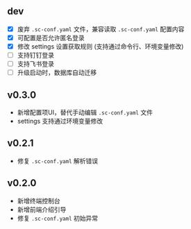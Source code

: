 ## dev

- [x] 废弃 `.sc-conf.yaml` 文件，兼容读取 `.sc-conf.yaml` 配置内容
- [x] 可配置是否允许匿名登录
- [x] 修改 settings 设置获取规则 (支持通过命令行、环境变量修改)
- [ ] 支持钉钉登录
- [ ] 支持飞书登录
- [ ] 升级启动时，数据库自动迁移

## v0.3.0

- 新增配置项UI，替代手动编辑 `.sc-conf.yaml` 文件
- settings 支持通过环境变量修改

## v0.2.1

- 修复 `.sc-conf.yaml` 解析错误

## v0.2.0

- 新增终端控制台
- 新增前端介绍引导
- 修复 `.sc-conf.yaml` 初始异常
